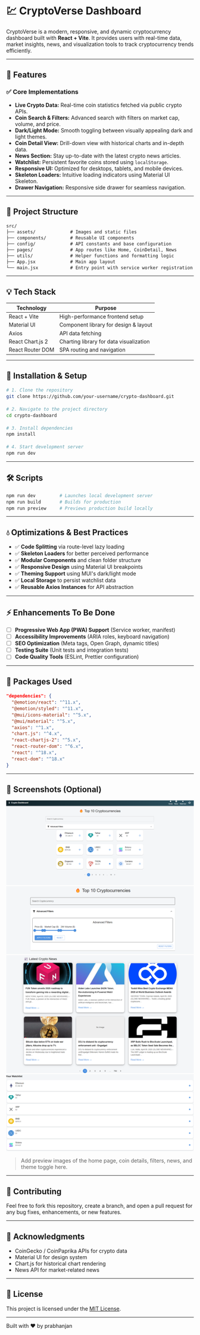 # 💹 CryptoVerse Dashboard

CryptoVerse is a modern, responsive, and dynamic cryptocurrency dashboard built with **React + Vite**. It provides users with real-time data, market insights, news, and visualization tools to track cryptocurrency trends efficiently.

---

## 🚀 Features

### ✅ Core Implementations

- **Live Crypto Data:** Real-time coin statistics fetched via public crypto APIs.
- **Coin Search & Filters:** Advanced search with filters on market cap, volume, and price.
- **Dark/Light Mode:** Smooth toggling between visually appealing dark and light themes.
- **Coin Detail View:** Drill-down view with historical charts and in-depth data.
- **News Section:** Stay up-to-date with the latest crypto news articles.
- **Watchlist:** Persistent favorite coins stored using `localStorage`.
- **Responsive UI:** Optimized for desktops, tablets, and mobile devices.
- **Skeleton Loaders:** Intuitive loading indicators using Material UI Skeleton.
- **Drawer Navigation:** Responsive side drawer for seamless navigation.

---

## 📅 Project Structure

```
src/
├── assets/             # Images and static files
├── components/         # Reusable UI components
├── config/             # API constants and base configuration
├── pages/              # App routes like Home, CoinDetail, News
├── utils/              # Helper functions and formatting logic
├── App.jsx             # Main app layout
└── main.jsx            # Entry point with service worker registration
```

---

## 💡 Tech Stack

| Technology         | Purpose                                      |
|-------------------|----------------------------------------------|
| React + Vite      | High-performance frontend setup              |
| Material UI       | Component library for design & layout        |
| Axios             | API data fetching                            |
| React Chart.js 2  | Charting library for data visualization      |
| React Router DOM  | SPA routing and navigation                   |

---

## 🧱 Installation & Setup

```bash
# 1. Clone the repository
git clone https://github.com/your-username/crypto-dashboard.git

# 2. Navigate to the project directory
cd crypto-dashboard

# 3. Install dependencies
npm install

# 4. Start development server
npm run dev
```

---

## 🛠️ Scripts

```bash
npm run dev         # Launches local development server
npm run build       # Builds for production
npm run preview     # Previews production build locally
```

---

## 💧 Optimizations & Best Practices

- ✅ **Code Splitting** via route-level lazy loading
- ✅ **Skeleton Loaders** for better perceived performance
- ✅ **Modular Components** and clean folder structure
- ✅ **Responsive Design** using Material UI breakpoints
- ✅ **Theming Support** using MUI's dark/light mode
- ✅ **Local Storage** to persist watchlist data
- ✅ **Reusable Axios Instances** for API abstraction

---

## ⚡ Enhancements To Be Done

- [ ] **Progressive Web App (PWA) Support** (Service worker, manifest)
- [ ] **Accessibility Improvements** (ARIA roles, keyboard navigation)
- [ ] **SEO Optimization** (Meta tags, Open Graph, dynamic titles)
- [ ] **Testing Suite** (Unit tests and integration tests)
- [ ] **Code Quality Tools** (ESLint, Prettier configuration)

---

## 📃 Packages Used

```json
"dependencies": {
  "@emotion/react": "^11.x",
  "@emotion/styled": "^11.x",
  "@mui/icons-material": "^5.x",
  "@mui/material": "^5.x",
  "axios": "^1.x",
  "chart.js": "^4.x",
  "react-chartjs-2": "^5.x",
  "react-router-dom": "^6.x",
  "react": "^18.x",
  "react-dom": "^18.x"
}
```

---

## 📸 Screenshots (Optional)
![Home Page](image.png)
![Search and advance filter ](image-1.png)
![News related to crypto currency](image-2.png)
![Wish List](image-3.png)
> Add preview images of the home page, coin details, filters, news, and theme toggle here.

---

## 💚 Contributing

Feel free to fork this repository, create a branch, and open a pull request for any bug fixes, enhancements, or new features.

---

## 👋 Acknowledgments

- CoinGecko / CoinPaprika APIs for crypto data
- Material UI for design system
- Chart.js for historical chart rendering
- News API for market-related news

---

## 📄 License

This project is licensed under the [MIT License](LICENSE).

---

Built with ❤️ by prabhanjan

